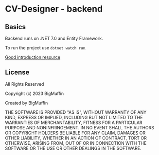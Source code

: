 # CV-Designer - backend

## Basics

Backend runs on .NET 7.0 and Entity Framework.

To run the project use `dotnet watch run`.

[Good introduction resource](https://www.youtube.com/watch?v=9zJn3a7L1uE)

## License

All Rights Reserved

Copyright (c) 2023 BigMuffin

Created by BigMuffin

THE SOFTWARE IS PROVIDED "AS IS", WITHOUT WARRANTY OF ANY KIND, EXPRESS OR
IMPLIED, INCLUDING BUT NOT LIMITED TO THE WARRANTIES OF MERCHANTABILITY,
FITNESS FOR A PARTICULAR PURPOSE AND NONINFRINGEMENT. IN NO EVENT SHALL THE
AUTHORS OR COPYRIGHT HOLDERS BE LIABLE FOR ANY CLAIM, DAMAGES OR OTHER
LIABILITY, WHETHER IN AN ACTION OF CONTRACT, TORT OR OTHERWISE, ARISING FROM,
OUT OF OR IN CONNECTION WITH THE SOFTWARE OR THE USE OR OTHER DEALINGS IN
THE SOFTWARE.
